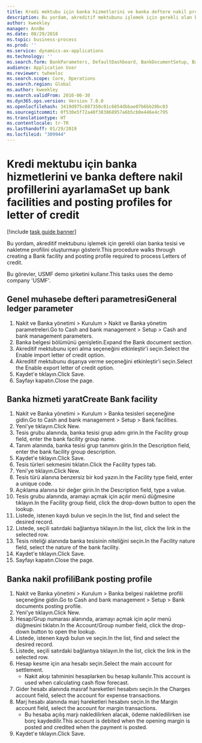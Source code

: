 ```yaml
---
title: Kredi mektubu için banka hizmetlerini ve banka deftere nakil profillerini ayarlama
description: Bu yordam, akreditif mektubunu işlemek için gerekli olan banka tesisi ve nakletme profilini oluşturmayı gösterir.
author: kweekley
manager: AnnBe
ms.date: 08/29/2018
ms.topic: business-process
ms.prod: ''
ms.service: dynamics-ax-applications
ms.technology: ''
ms.search.form: BankParameters, DefaultDashboard, BankDocumentSetup, BankDocumentPosting
audience: Application User
ms.reviewer: twheeloc
ms.search.scope: Core, Operations
ms.search.region: Global
ms.author: kweekley
ms.search.validFrom: 2016-06-30
ms.dyn365.ops.version: Version 7.0.0
ms.openlocfilehash: 3419d975c087350c01c6854dbbae07b6bb20bc03
ms.sourcegitcommit: 0f530e5f72a40f383868957a6b5cb0e446e4c795
ms.translationtype: HT
ms.contentlocale: tr-TR
ms.lasthandoff: 01/29/2019
ms.locfileid: "309944"
---
```

# <a name="set-up-bank-facilities-and-posting-profiles-for-letter-of-credit"></a><span data-ttu-id="7a1c9-103">Kredi mektubu için banka hizmetlerini ve banka deftere nakil profillerini ayarlama</span><span class="sxs-lookup"><span data-stu-id="7a1c9-103">Set up bank facilities and posting profiles for letter of credit</span></span>

[!include [task guide banner](../../includes/task-guide-banner.md)]

<span data-ttu-id="7a1c9-104">Bu yordam, akreditif mektubunu işlemek için gerekli olan banka tesisi ve nakletme profilini oluşturmayı gösterir.</span><span class="sxs-lookup"><span data-stu-id="7a1c9-104">This procedure walks through creating a Bank facility and posting profile required to process Letters of credit.</span></span> 

<span data-ttu-id="7a1c9-105">Bu görevler, USMF demo şirketini kullanır.</span><span class="sxs-lookup"><span data-stu-id="7a1c9-105">This tasks uses the demo company 'USMF'.</span></span>






## <a name="general-ledger-parameter"></a><span data-ttu-id="7a1c9-106">Genel muhasebe defteri parametresi</span><span class="sxs-lookup"><span data-stu-id="7a1c9-106">General ledger parameter</span></span>
1. <span data-ttu-id="7a1c9-107">Nakit ve Banka yönetimi > Kurulum > Nakit ve Banka yönetim parametreleri.</span><span class="sxs-lookup"><span data-stu-id="7a1c9-107">Go to Cash and bank management > Setup > Cash and bank management parameters.</span></span>
2. <span data-ttu-id="7a1c9-108">Banka belgesi bölümünü genişletin.</span><span class="sxs-lookup"><span data-stu-id="7a1c9-108">Expand the Bank document section.</span></span>
3. <span data-ttu-id="7a1c9-109">Akreditif mektubunu içeri alma seçeneğini etkinleştir'i seçin.</span><span class="sxs-lookup"><span data-stu-id="7a1c9-109">Select the Enable import letter of credit option.</span></span>
4. <span data-ttu-id="7a1c9-110">Akreditif mektubunu dışarıya verme seçeneğini etkinleştir'i seçin.</span><span class="sxs-lookup"><span data-stu-id="7a1c9-110">Select the Enable export letter of credit option.</span></span>
5. <span data-ttu-id="7a1c9-111">Kaydet'e tıklayın.</span><span class="sxs-lookup"><span data-stu-id="7a1c9-111">Click Save.</span></span>
6. <span data-ttu-id="7a1c9-112">Sayfayı kapatın.</span><span class="sxs-lookup"><span data-stu-id="7a1c9-112">Close the page.</span></span>

## <a name="create-bank-facility"></a><span data-ttu-id="7a1c9-113">Banka hizmeti yarat</span><span class="sxs-lookup"><span data-stu-id="7a1c9-113">Create Bank facility</span></span>
1. <span data-ttu-id="7a1c9-114">Nakit ve Banka yönetimi > Kurulum > Banka tesisleri seçeneğine gidin.</span><span class="sxs-lookup"><span data-stu-id="7a1c9-114">Go to Cash and bank management > Setup > Bank facilities.</span></span>
2. <span data-ttu-id="7a1c9-115">Yeni'ye tıklayın.</span><span class="sxs-lookup"><span data-stu-id="7a1c9-115">Click New.</span></span>
3. <span data-ttu-id="7a1c9-116">Tesis grubu alanında, banka tesisi grup adını girin.</span><span class="sxs-lookup"><span data-stu-id="7a1c9-116">In the Facility group field, enter the bank facility group name.</span></span>
4. <span data-ttu-id="7a1c9-117">Tanım alanında, banka tesisi grup tanımını girin.</span><span class="sxs-lookup"><span data-stu-id="7a1c9-117">In the Description field, enter the bank facility group description.</span></span>
5. <span data-ttu-id="7a1c9-118">Kaydet'e tıklayın.</span><span class="sxs-lookup"><span data-stu-id="7a1c9-118">Click Save.</span></span>
6. <span data-ttu-id="7a1c9-119">Tesis türleri sekmesini tıklatın.</span><span class="sxs-lookup"><span data-stu-id="7a1c9-119">Click the Facility types tab.</span></span>
7. <span data-ttu-id="7a1c9-120">Yeni'ye tıklayın.</span><span class="sxs-lookup"><span data-stu-id="7a1c9-120">Click New.</span></span>
8. <span data-ttu-id="7a1c9-121">Tesis türü alanına benzersiz bir kod yazın.</span><span class="sxs-lookup"><span data-stu-id="7a1c9-121">In the Facility type field, enter a unique code.</span></span>
9. <span data-ttu-id="7a1c9-122">Açıklama alanına bir değer girin.</span><span class="sxs-lookup"><span data-stu-id="7a1c9-122">In the Description field, type a value.</span></span>
10. <span data-ttu-id="7a1c9-123">Tesis grubu alanında, aramayı açmak için açılır menü düğmesine tıklayın.</span><span class="sxs-lookup"><span data-stu-id="7a1c9-123">In the Facility group field, click the drop-down button to open the lookup.</span></span>
11. <span data-ttu-id="7a1c9-124">Listede, istenen kaydı bulun ve seçin.</span><span class="sxs-lookup"><span data-stu-id="7a1c9-124">In the list, find and select the desired record.</span></span>
12. <span data-ttu-id="7a1c9-125">Listede, seçili satırdaki bağlantıya tıklayın.</span><span class="sxs-lookup"><span data-stu-id="7a1c9-125">In the list, click the link in the selected row.</span></span>
13. <span data-ttu-id="7a1c9-126">Tesis niteliği alanında banka tesisinin niteliğini seçin.</span><span class="sxs-lookup"><span data-stu-id="7a1c9-126">In the Facility nature field, select the nature of the bank facility.</span></span>
14. <span data-ttu-id="7a1c9-127">Kaydet'e tıklayın.</span><span class="sxs-lookup"><span data-stu-id="7a1c9-127">Click Save.</span></span>
15. <span data-ttu-id="7a1c9-128">Sayfayı kapatın.</span><span class="sxs-lookup"><span data-stu-id="7a1c9-128">Close the page.</span></span>

## <a name="bank-posting-profile"></a><span data-ttu-id="7a1c9-129">Banka nakil profili</span><span class="sxs-lookup"><span data-stu-id="7a1c9-129">Bank posting profile</span></span>
1. <span data-ttu-id="7a1c9-130">Nakit ve Banka yönetimi > Kurulum > Banka belgesi nakletme profili seçeneğine gidin.</span><span class="sxs-lookup"><span data-stu-id="7a1c9-130">Go to Cash and bank management > Setup > Bank documents posting profile.</span></span>
2. <span data-ttu-id="7a1c9-131">Yeni'ye tıklayın.</span><span class="sxs-lookup"><span data-stu-id="7a1c9-131">Click New.</span></span>
3. <span data-ttu-id="7a1c9-132">Hesap/Grup numarası alanında, aramayı açmak için açılır menü düğmesini tıklatın.</span><span class="sxs-lookup"><span data-stu-id="7a1c9-132">In the Account/Group number field, click the drop-down button to open the lookup.</span></span>
4. <span data-ttu-id="7a1c9-133">Listede, istenen kaydı bulun ve seçin.</span><span class="sxs-lookup"><span data-stu-id="7a1c9-133">In the list, find and select the desired record.</span></span>
5. <span data-ttu-id="7a1c9-134">Listede, seçili satırdaki bağlantıya tıklayın.</span><span class="sxs-lookup"><span data-stu-id="7a1c9-134">In the list, click the link in the selected row.</span></span>
6. <span data-ttu-id="7a1c9-135">Hesap kesme için ana hesabı seçin.</span><span class="sxs-lookup"><span data-stu-id="7a1c9-135">Select the main account for settlement.</span></span>
    * <span data-ttu-id="7a1c9-136">Nakit akışı tahminini hesaplarken bu hesap kullanılır.</span><span class="sxs-lookup"><span data-stu-id="7a1c9-136">This account is used when calculating cash flow forecast.</span></span>  
7. <span data-ttu-id="7a1c9-137">Gider hesabı alanında masraf hareketleri hesabını seçin.</span><span class="sxs-lookup"><span data-stu-id="7a1c9-137">In the Charges account field, select the account for expense transactions.</span></span>
8. <span data-ttu-id="7a1c9-138">Marj hesabı alanında marj hareketleri hesabını seçin.</span><span class="sxs-lookup"><span data-stu-id="7a1c9-138">In the Margin account field, select the account for margin transactions.</span></span>
    * <span data-ttu-id="7a1c9-139">Bu hesaba açılış marjı nakledilirken alacak, ödeme nakledilirken ise borç kaydedilir.</span><span class="sxs-lookup"><span data-stu-id="7a1c9-139">This account is debited when the opening margin is posted and credited when the payment is posted.</span></span>  
9. <span data-ttu-id="7a1c9-140">Kaydet'e tıklayın.</span><span class="sxs-lookup"><span data-stu-id="7a1c9-140">Click Save.</span></span>

